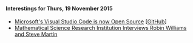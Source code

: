 #### Interestings for Thurs, 19 November 2015

* [Microsoft's Visual Studio Code is now Open Source](http://arstechnica.com/information-technology/2015/11/visual-studio-now-supports-debugging-linux-apps-code-editor-now-open-source/) [[GitHub](https://github.com/Microsoft/vscode)]
* [Mathematical Science Research Institution Interviews Robin Williams and Steve Martin](https://www.youtube.com/playlist?list=PLikKVxe6N3BPhVfWvdJEdx-T3SMTz59Tr)
